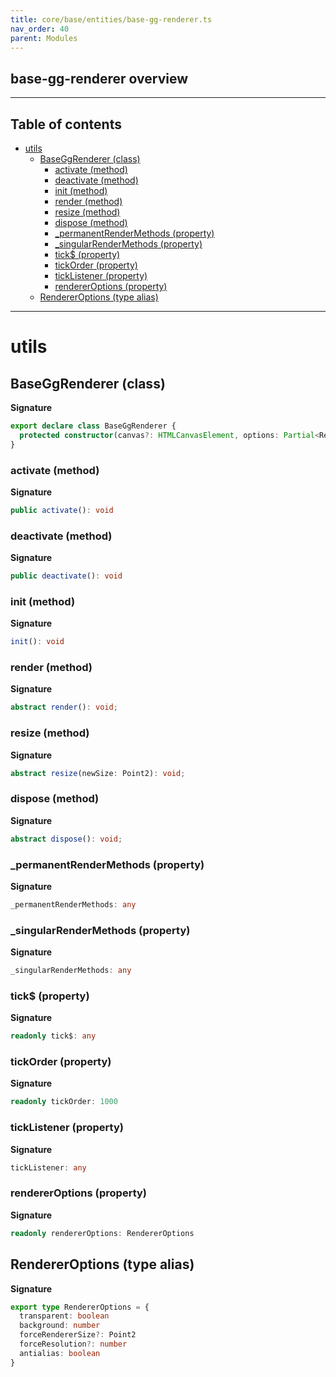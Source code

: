 ```yaml
---
title: core/base/entities/base-gg-renderer.ts
nav_order: 40
parent: Modules
---
```


## base-gg-renderer overview

---

<h2 class="text-delta">Table of contents</h2>

- [utils](#utils)
  - [BaseGgRenderer (class)](#baseggrenderer-class)
    - [activate (method)](#activate-method)
    - [deactivate (method)](#deactivate-method)
    - [init (method)](#init-method)
    - [render (method)](#render-method)
    - [resize (method)](#resize-method)
    - [dispose (method)](#dispose-method)
    - [\_permanentRenderMethods (property)](#_permanentrendermethods-property)
    - [\_singularRenderMethods (property)](#_singularrendermethods-property)
    - [tick$ (property)](#tick-property)
    - [tickOrder (property)](#tickorder-property)
    - [tickListener (property)](#ticklistener-property)
    - [rendererOptions (property)](#rendereroptions-property)
  - [RendererOptions (type alias)](#rendereroptions-type-alias)

---

# utils

## BaseGgRenderer (class)

**Signature**

```ts
export declare class BaseGgRenderer {
  protected constructor(canvas?: HTMLCanvasElement, options: Partial<RendererOptions> = {})
}
```

### activate (method)

**Signature**

```ts
public activate(): void
```

### deactivate (method)

**Signature**

```ts
public deactivate(): void
```

### init (method)

**Signature**

```ts
init(): void
```

### render (method)

**Signature**

```ts
abstract render(): void;
```

### resize (method)

**Signature**

```ts
abstract resize(newSize: Point2): void;
```

### dispose (method)

**Signature**

```ts
abstract dispose(): void;
```

### \_permanentRenderMethods (property)

**Signature**

```ts
_permanentRenderMethods: any
```

### \_singularRenderMethods (property)

**Signature**

```ts
_singularRenderMethods: any
```

### tick$ (property)

**Signature**

```ts
readonly tick$: any
```

### tickOrder (property)

**Signature**

```ts
readonly tickOrder: 1000
```

### tickListener (property)

**Signature**

```ts
tickListener: any
```

### rendererOptions (property)

**Signature**

```ts
readonly rendererOptions: RendererOptions
```

## RendererOptions (type alias)

**Signature**

```ts
export type RendererOptions = {
  transparent: boolean
  background: number
  forceRendererSize?: Point2
  forceResolution?: number
  antialias: boolean
}
```
